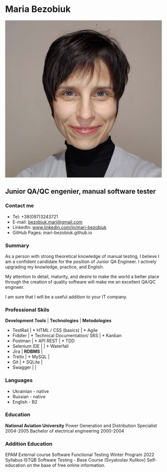 # Maria Bezobiuk

![](images/photo_bio.jpg)

## Junior QA/QC engenier, manual software tester

### Contact me

* Tel: +38(097)3243721
* E-mail: bezobiuk.mari@gmail.com
* LinkedIn: www.linkedin.com/in/mari-bezobiuk
* GitHub Pages: mari-bezobiuk.github.io


### Summary

As a person with strong theoretical knowledge of manual testing, I 
believe I am a confident candidate for the position of Junior QA Engineer. 
I actively upgrading my knowledge, practice, and English.

My attention to detail, maturity, and desire to make the world a better 
place through the creation of quality software will make me an excellent 
QA/QC engineer.

I am sure that I will be a useful addition to your IT company.


### Professional Skils

 __Development Tools__ | __Technologies__ | __Metodologies__ 
* TestRail | * HTML / CSS (basics) | * Agile 
* Fiddler | * Technical Documentation/ SRS  | * Kanban 
* Postman | * API REST | * TDD 
* Selenium IDE |   | * Waterfall 
* Jira |  __RDBMS__ | 
* Trello | * MySQL  | 
* Git | * SQLite | 
* Swagger |  | 


### Languages
* Ukrainian - native
* Russian - native
* English - B2

### Education

**National Aviation University**
Power Generation and Distribution Specialist
2004-2005
Bachelor of electrical engineering
2000-2004


### Addition Education

EPAM External course Software Functional Testing Winter Program 2022
Syllabus ISTQB
Software Testing - Base Course (Svyatoslav Kulikov)
Self-education on the base of free online information.

